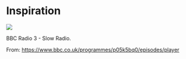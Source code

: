 # Inspiration

![](https://db-feed.s3.amazonaws.com/legacy/Screen_Shot_2019_11_25_at_11_03_38_AM-1574697869225.png)

BBC Radio 3 - Slow Radio.

From: https://www.bbc.co.uk/programmes/p05k5bq0/episodes/player